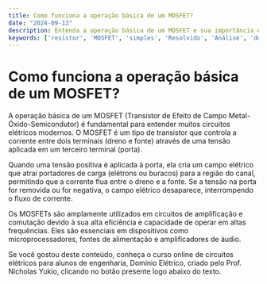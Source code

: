 ```yaml
---
title: Como funciona a operação básica de um MOSFET?
date: "2024-09-13"
description: Entenda a operação básica de um MOSFET e sua importância em circuitos elétricos.
keywords: ['resistor', 'MOSFET', 'simples', 'Resolvido', 'Análise', 'dois', 'iterativo']
---
```


# Como funciona a operação básica de um MOSFET?

A operação básica de um MOSFET (Transistor de Efeito de Campo Metal-Óxido-Semicondutor) é fundamental para entender muitos circuitos elétricos modernos. O MOSFET é um tipo de transistor que controla a corrente entre dois terminais (dreno e fonte) através de uma tensão aplicada em um terceiro terminal (porta). 

Quando uma tensão positiva é aplicada à porta, ela cria um campo elétrico que atrai portadores de carga (elétrons ou buracos) para a região do canal, permitindo que a corrente flua entre o dreno e a fonte. Se a tensão na porta for removida ou for negativa, o campo elétrico desaparece, interrompendo o fluxo de corrente. 

Os MOSFETs são amplamente utilizados em circuitos de amplificação e comutação devido à sua alta eficiência e capacidade de operar em altas frequências. Eles são essenciais em dispositivos como microprocessadores, fontes de alimentação e amplificadores de áudio.

Se você gostou deste conteúdo, conheça o curso online de circuitos elétricos para alunos de engenharia, Domínio Elétrico, criado pelo Prof. Nicholas Yukio, clicando no botão presente logo abaixo do texto.